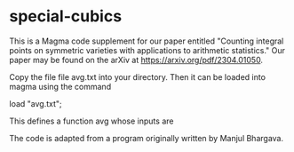 # special-cubics

This is a Magma code supplement for our paper entitled "Counting integral points on symmetric varieties with applications to arithmetic statistics." Our paper may be found on the arXiv at https://arxiv.org/pdf/2304.01050.

Copy the file file avg.txt into your directory. Then it can be loaded into magma using the command 

load "avg.txt"; 

This defines a function avg whose inputs are


The code is adapted from a program originally written by Manjul Bhargava.
